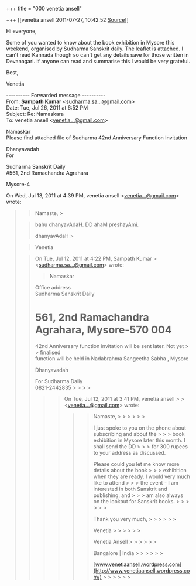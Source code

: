 +++
title = "000 venetia ansell"

+++
[[venetia ansell	2011-07-27, 10:42:52 [Source](https://groups.google.com/g/samskrita/c/9UcabUfIaOc)]]



Hi everyone,

Some of you wanted to know about the book exhibition in Mysore this weekend, organised by Sudharma Sanskrit daily. The leaflet is attached. I can't read Kannada though so can't get any details save for those written in Devanagari. If anyone can read and summarise this I would be very grateful.

Best,

Venetia  
  

---------- Forwarded message ----------  
From: **Sampath Kumar** \<[sudharma.sa...@gmail.com]()\>  
Date: Tue, Jul 26, 2011 at 6:52 PM  
Subject: Re: Namaskara  
To: venetia ansell \<[venetia...@gmail.com]()\>  
  
  
Namaskar  
Please find attached file of Sudharma 42nd Anniversary Function Invitation  
  
Dhanyavadah  
For

  
Sudharma Sanskrit Daily  
#561, 2nd Ramachandra Agrahara  

Mysore-4

  
  
  

On Wed, Jul 13, 2011 at 4:39 PM, venetia ansell \<[venetia...@gmail.com]()\> wrote:  

> 
> > Namaste, >
> 
> > 
> > bahu dhanyavAdaH. DD ahaM preshayAmi.
> > 
> > 
> > dhanyavAdaH >
> 
> > 
> > Venetia  
>   
> > 
> > 
> > 
> > 
> > 
> > 
> > On Tue, Jul 12, 2011 at 4:22 PM, Sampath Kumar > \<[sudharma.sa...@gmail.com]()\> wrote:  
> > > Namaskar  
> >   
> > Office address  
> > Sudharma Sanskrit Daily  
> > # 561, 2nd Ramachandra Agrahara, Mysore-570 004  
> >   
> > 42nd Anniversary function invitation will be sent later. Not yet > > finalised  
> > function will be held in Nadabrahma Sangeetha Sabha , Mysore  
> >   
> > Dhanyavadah  
> >   
> > For Sudharma Daily  
> > 0821-2442835 > > > > 
> > > > 
> > > > 
> > > > 
> > > >   
> >   
> >   
> > > > 
> > > > On Tue, Jul 12, 2011 at 3:41 PM, venetia ansell > > \<[venetia...@gmail.com]()\> wrote:  
> > > > > 
> > > > > > Namaste, > > > > > > 
> > > > > > 
> > > > > > I just spoke to you on the phone about subscribing and about the > > > book exhibition in Mysore later this month. I shall send the DD > > > for 300 rupees to your address as discussed.
> > > > > > 
> > > > > > 
> > > > > > Please could you let me know more details about the book > > > exhibition when they are ready. I would very much like to attend > > > the event - I am interested in both Sanskrit and publishing, and > > > am also always on the lookout for Sanskrit books. > > > > > > 
> > > > > > 
> > > > > > Thank you very much, > > > > > > 
> > > > > > 
> > > > > > Venetia > > > > > > 
> > > > > > 
> > > > > > 
> > > > > > 
> > > > > > 
> > > > > > Venetia Ansell > > > > > > 
> > > > > > 
> > > > > > Bangalore \| India > > > > > > 
> > > > > > 
> > > > > > [www.venetiaansell.wordpress.com](http://www.venetiaansell.wordpress.com/) > > > > > > 
> > > > 
> > > >   
> > > > 
> > > > 
> > 
> >   
> > 
> > 

  

  

